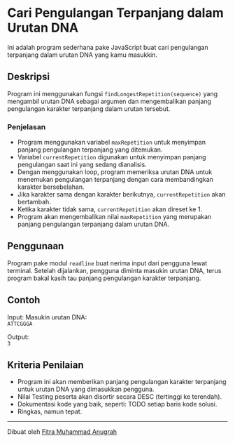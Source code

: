 # Cari Pengulangan Terpanjang dalam Urutan DNA

Ini adalah program sederhana pake JavaScript buat cari pengulangan terpanjang dalam urutan DNA yang kamu masukkin.

## Deskripsi

Program ini menggunakan fungsi `findLongestRepetition(sequence)` yang mengambil urutan DNA sebagai argumen dan mengembalikan panjang pengulangan karakter terpanjang dalam urutan tersebut.

### Penjelasan

- Program menggunakan variabel `maxRepetition` untuk menyimpan panjang pengulangan terpanjang yang ditemukan.
- Variabel `currentRepetition` digunakan untuk menyimpan panjang pengulangan saat ini yang sedang dianalisis.
- Dengan menggunakan loop, program memeriksa urutan DNA untuk menemukan pengulangan terpanjang dengan cara membandingkan karakter bersebelahan.
- Jika karakter sama dengan karakter berikutnya, `currentRepetition` akan bertambah.
- Ketika karakter tidak sama, `currentRepetition` akan direset ke 1.
- Program akan mengembalikan nilai `maxRepetition` yang merupakan panjang pengulangan terpanjang dalam urutan DNA.

## Penggunaan

Program pake modul `readline` buat nerima input dari pengguna lewat terminal.
Setelah dijalankan, pengguna diminta masukin urutan DNA, terus program bakal kasih tau panjang pengulangan karakter terpanjang.

## Contoh

Input:
Masukin urutan DNA: <br>
`ATTCGGGA`

Output: <br>
`3`


## Kriteria Penilaian

- Program ini akan memberikan panjang pengulangan karakter terpanjang untuk urutan DNA yang dimasukkan pengguna.
- Nilai Testing peserta akan disortir secara DESC (tertinggi ke terendah).
- Dokumentasi kode yang baik, seperti: TODO setiap baris kode solusi.
- Ringkas, namun tepat.

---
Dibuat oleh [Fitra Muhammad Anugrah](https://github.com/Samunee)
